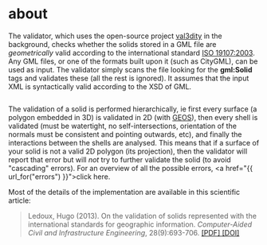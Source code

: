 
<div class="page-header">
    <h1>about</h1>
</div>

The validator, which uses the open-source project [val3dity](https://github.com/tudelft-gist/val3dity) in the background, checks whether the solids stored in a GML file are *geometrically* valid according to the international standard [ISO 19107:2003](http://www.iso.org/iso/catalogue_detail.htm?csnumber=26012). Any GML files, or one of the formats built upon it (such as CityGML), can be used as input. The validator simply scans the file looking for the __gml:Solid__ tags and validates these (all the rest is ignored). It assumes that the input XML is syntactically valid according to the XSD of GML.

<p><img src="{{ url_for('static', filename='img/steps.png') }}" alt="" /></p>

The validation of a solid is performed hierarchically, ie first every surface (a polygon embedded in 3D) is validated in 2D (with [GEOS](http://trac.osgeo.org/geos/)), then every shell is validated (must be watertight, no self-intersections, orientation of the normals must be consistent and pointing outwards, etc), and finally the interactions between the shells are analysed. This means that if a surface of your solid is not a valid 2D polygon (its projection), then the validator will report that error but will *not* try to further validate the solid (to avoid "cascading" errors). For an overview of all the possible errors, <a href="{{  url_for("errors")  }}">click here</a>.

Most of the details of the implementation are available in this scientific article:

> Ledoux, Hugo (2013). On the validation of solids represented with the
international standards for geographic information. *Computer-Aided Civil and Infrastructure Engineering*, 28(9):693-706. [ [PDF] ](http://homepage.tudelft.nl/23t4p/pdfs/_13cacaie.pdf) [ [DOI] ](http://dx.doi.org/10.1111/mice.12043)